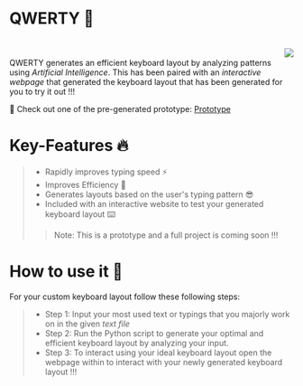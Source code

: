 # QWERTY 🤖


<br><img src="https://github.com/bprajeeth/QWERTY/assets/84741032/ab27c5e2-fdcf-4af4-a628-cd46775b5079" align="right"></img><br>
QWERTY generates an efficient keyboard layout by analyzing patterns using *Artificial Intelligence*.
This has been paired with an *interactive webpage* that generated the keyboard layout that has been generated for you to try it out !!!

🫠 Check out one of the pre-generated prototype: [Prototype](https://bprajeeth.github.io/QWERTY/)


# Key-Features 🔥
> - Rapidly improves typing speed ⚡
> - Improves Efficiency 🥇
> - Generates layouts based on the user's typing pattern 😎
> - Included with an interactive website to test your generated keyboard layout ⌨️ <br>
>> Note: This is a prototype and a full project is coming soon !!!

# How to use it 📝
For your custom keyboard layout follow these following steps:
> - Step 1: Input your most used text or typings that you majorly work on in the given *text file*
> - Step 2: Run the Python script to generate your optimal and efficient keyboard layout by analyzing your input.
> - Step 3: To interact using your ideal keyboard layout open the webpage within to interact with your newly generated keyboard layout !!!


